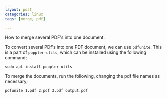 ```yaml
---
layout: post
categories: linux
tags: [merge, pdf]

---
```

How to merge several PDF's into one document.

<!--more-->

To convert several PDf's into one PDF document, we can use `pdfunite`. This is a part of `poppler-utils`, which can be installed using the following command;

```
sudo apt install poppler-utils
```

To merge the documents, run the following, changing the pdf file names as necessary;

```
pdfunite 1.pdf 2.pdf 3.pdf output.pdf
```
